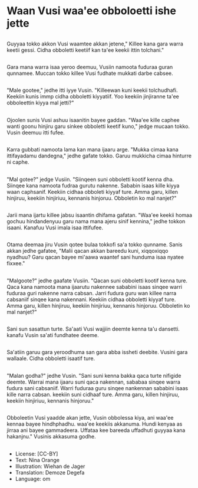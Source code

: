 # Waan Vusi waa'ee obboloetti ishe jette

##
Guyyaa tokko akkon Vusi waamtee akkan jetene," Killee kana gara warra keetii gessi. Cidha obboletti keetiif kan ta'ee keekii ittin tolchani."

##
Gara mana warra isaa yeroo deemuu, Vusiin namoota fuduraa guran qunnamee. Muccan tokko killee Vusi fudhate mukkati darbe cabsee.

##
"Male gootee," jedhe itti iyye Vusin. "Killeewan kuni keekii tolchudhafi. Keekiin kunis immp cidha obboletti kiyyatiif. Yoo keekiin jinjiranne ta'ee obboleettin kiyya mal jetti?"

##
Ojoolen sunis Vusi ashuu isaanitin bayee gaddan. "Waa'ee kille caphee wanti goonu hinjiru garu sinkee obboletti keetif kuno," jedge mucaan tokko. Vusin deemuu itti fufee.

##
Karra gubbati namoota lama kan mana ijaaru arge. "Mukka cimaa kana ittifayadamu dandegna," jedhe gafate tokko. Garuu mukkicha cimaa hinturre ni caphe.

##
"Mal gotee?" jedge Vusiin. "Siinqeen suni obboletti kootif kenna dha. Siinqee kana namoota fudraa gurutu nakenne. Sababin isaas kille kiyya waan caphsanif. Keekiin cidhaa obboleti kiyyaf ture. Amma garu, killen hinjiruu, keekiin hinjiriuu, kennanis hinjoruu. Obboletin ko mal nanjet?"

##
Jarii mana ijartu killee jabsu isaantin dhifama gafatan. "Waa'ee keekii homaa gochuu hindandenyuu garu nama mana ajeru sinif kennina," jedhe tokkon isaani. Kanafuu Vusi imala isaa ittifufee.

##
Otama deemaa jiru Vusin qotee bulaa tokkofi sa'a tokko qunname. Sanis akkan jedhe gafatee, "Malii qacan akkan bareedu kuni, xiqqoxiqqo nyadhuu? Garu qacan bayee mi'aawa waantef sani hunduma isaa nyatee fixxee."

##
"Malgoote?" jedhe gaafate Vusiin. "Qacan suni obboletti kootif kenna ture. Qaca kana namoota mana ijaarutu nakennee sababini isaas sinqee warri fuduraa guri nakenne narra cabsan. Jarri fudura guru wan killee narra cabsaniif sinqee kana nakennani. Keekiin cidhaa obboletti kiyyaf ture. Amma garu, killen hinjiruu, keekiin hinjiriuu, kennanis hinjoruu. Obboletin ko mal nanjet?"

##
Sani sun sasattun turte. Sa'aati Vusi wajjiin deemte kenna ta'u dansetti. kanafu Vusin sa'ati fundhatee deeme.

##
Sa'atiin garuu gara yeroodhuma san gara abba issheti deebite. Vusini gara wallaale. Cidha obboletti isaatif ture.

##
"Malan godha?" jedhe Vusin. "Sani suni kenna bakka qaca turte nifigide deemte. Warrai mana ijaaru suni qaca nakennan, sababaa sinqee warra fudura sani cabsaniif. Warri fuduraa guru sinqee nankennan sababini isaas kille narra cabsan. keekiin suni cidhaaf ture. Amma garu, killen hinjiruu, keekiin hinjiriuu, kennanis hinjoruu."

##
Obboleetin Vusi yaadde akan jette, Vusin obbolessa kiya, ani waa'ee kennaa bayee hindhphadhu. waa'ee keekiis akkanuma. Hundi kenyaa as jirraa ani bayee gammadeera. Uffataa kee bareeda uffadhuti guyyaa kana hakanjnu." Vusinis akkasuma godhe.

##
* License: [CC-BY]
* Text: Nina Orange
* Illustration: Wiehan de Jager
* Translation: Demoze Degefa
* Language: om
